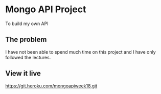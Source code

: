 # Mongo API Project

To build my own API

## The problem

I have not been able to spend much time on this project and I have only followed the lectures. 

## View it live

https://git.heroku.com/mongoapiweek18.git
 
